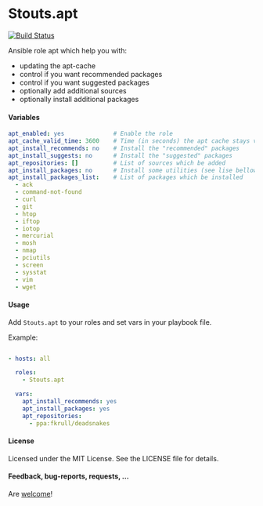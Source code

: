 Stouts.apt
==========

[![Build Status](https://travis-ci.org/Stouts/Stouts.apt.png)](https://travis-ci.org/Stouts/Stouts.apt)

Ansible role apt which help you with:

* updating the apt-cache
* control if you want recommended packages
* control if you want suggested packages
* optionally add additional sources
* optionally install additional packages

#### Variables

```yaml
apt_enabled: yes              # Enable the role
apt_cache_valid_time: 3600    # Time (in seconds) the apt cache stays valid
apt_install_recommends: no    # Install the "recommended" packages
apt_install_suggests: no      # Install the "suggested" packages
apt_repositories: []          # List of sources which be added
apt_install_packages: no      # Install some utilities (see lise bellow)
apt_install_packages_list:    # List of packages which be installed
  - ack
  - command-not-found
  - curl
  - git
  - htop
  - iftop
  - iotop
  - mercurial
  - mosh
  - nmap
  - pciutils
  - screen
  - sysstat
  - vim
  - wget
```


#### Usage

Add `Stouts.apt` to your roles and set vars in your playbook file.

Example:

```yaml

- hosts: all

  roles:
    - Stouts.apt

  vars:
    apt_install_recommends: yes
    apt_install_packages: yes
    apt_repositories:
      - ppa:fkrull/deadsnakes
```

#### License

Licensed under the MIT License. See the LICENSE file for details.

#### Feedback, bug-reports, requests, ...

Are [welcome](https://github.com/Stouts/Stouts.apt/issues)!
